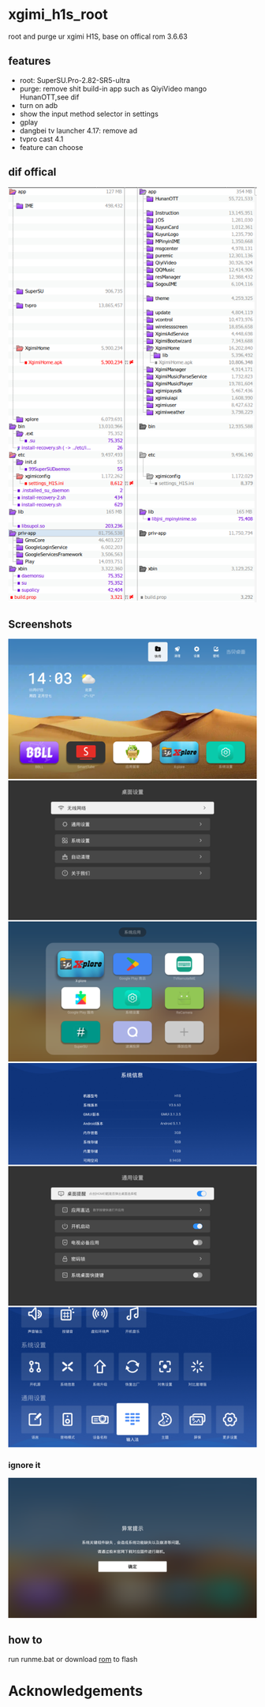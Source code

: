 # xgimi_h1s_root
root and purge ur xgimi H1S, base on offical rom 3.6.63

## features
- root: SuperSU.Pro-2.82-SR5-ultra
- purge: remove shit build-in app such as QiyiVideo mango HunanOTT,see dif
- turn on adb
- show the input method selector in settings
- gplay
- dangbei tv launcher 4.17: remove ad
- tvpro cast 4.1
- feature can choose

## dif offical
![](dif.png)

## Screenshots
![](screenshot/zm.png)
![](screenshot/zmset.png)
![](screenshot/sys.png)
![](screenshot/sysset.png)
![](screenshot/set.png)
![](screenshot/ime.png)
### ignore it
![](screenshot/igr.png)

## how to
run runme.bat
or
download [rom](https://1drv.ms/f/s!AiRIOqEFt9zVgugwp_JsN_i0U6eeLw?e=DKOyZP) to flash

# Acknowledgements

